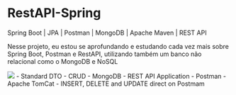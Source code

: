 # RestAPI-Spring

Spring Boot | JPA | Postman | MongoDB | Apache Maven | REST API

Nesse projeto, eu estou se aprofundando e estudando cada vez mais sobre Spring Boot, Postman e RestAPI, utilizando também um banco não relacional como o MongoDB e NoSQL

<img src= "rest.png">
- Standard DTO
- CRUD
- MongoDB
- REST API Application
- Postman
- Apache TomCat 
- INSERT, DELETE and UPDATE direct on Postmam
